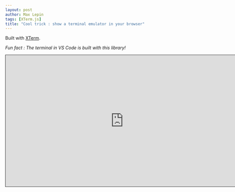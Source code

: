 ```yaml
---
layout: post
author: Max Lepin
tags: [XTerm.js]
title: "Cool trick : show a terminal emulator in your browser"
---
```


Built with [XTerm](https://xtermjs.org/).

*Fun fact : The terminal in VS Code is built with this library!*

<embed style="border-style: solid; border-width: 1px;" height="420" width="750" src="https://reverent-keller-738529.netlify.app/" type="">
<br>